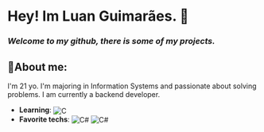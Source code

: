
# Hey! Im Luan Guimarães. 👋 
### *Welcome to my github, there is some of my projects.*
## 🎈About me:
I'm 21 yo. I'm majoring in Information Systems and passionate about solving problems. I am currently a backend developer.
* **Learning**: <img align="center" alt="C" src="https://img.shields.io/badge/C-00599C?style=for-the-badge&logo=c&logoColor=white"/>
*  **Favorite techs**:  <img align="center" alt="C#" src="https://img.shields.io/badge/C%23-239120?style=for-the-badge&logo=c-sharp&logoColor=white"/> <img align="center" alt="C#" src="https://img.shields.io/badge/.NET-5C2D91?style=for-the-badge&logo=.net&logoColor=white"/>
